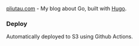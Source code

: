 [pliutau.com](https://pliutau.com) - My blog about Go, built with [Hugo](https://gohugo.io/).

### Deploy

Automatically deployed to S3 using Github Actions.